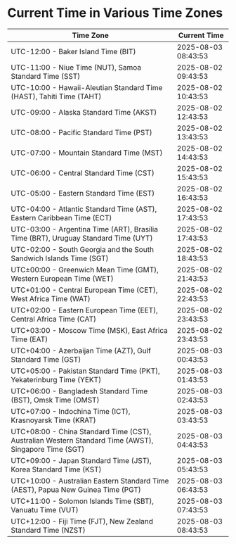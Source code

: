 # Current Time in Various Time Zones

| Time Zone | Current Time |
|-----------|--------------|
| UTC-12:00 - Baker Island Time (BIT) | 2025-08-03 08:43:53 |
| UTC-11:00 - Niue Time (NUT), Samoa Standard Time (SST) | 2025-08-02 09:43:53 |
| UTC-10:00 - Hawaii-Aleutian Standard Time (HAST), Tahiti Time (TAHT) | 2025-08-02 10:43:53 |
| UTC-09:00 - Alaska Standard Time (AKST) | 2025-08-02 12:43:53 |
| UTC-08:00 - Pacific Standard Time (PST) | 2025-08-02 13:43:53 |
| UTC-07:00 - Mountain Standard Time (MST) | 2025-08-02 14:43:53 |
| UTC-06:00 - Central Standard Time (CST) | 2025-08-02 15:43:53 |
| UTC-05:00 - Eastern Standard Time (EST) | 2025-08-02 16:43:53 |
| UTC-04:00 - Atlantic Standard Time (AST), Eastern Caribbean Time (ECT) | 2025-08-02 17:43:53 |
| UTC-03:00 - Argentina Time (ART), Brasília Time (BRT), Uruguay Standard Time (UYT) | 2025-08-02 17:43:53 |
| UTC-02:00 - South Georgia and the South Sandwich Islands Time (SGT) | 2025-08-02 18:43:53 |
| UTC±00:00 - Greenwich Mean Time (GMT), Western European Time (WET) | 2025-08-02 21:43:53 |
| UTC+01:00 - Central European Time (CET), West Africa Time (WAT) | 2025-08-02 22:43:53 |
| UTC+02:00 - Eastern European Time (EET), Central Africa Time (CAT) | 2025-08-02 23:43:53 |
| UTC+03:00 - Moscow Time (MSK), East Africa Time (EAT) | 2025-08-02 23:43:53 |
| UTC+04:00 - Azerbaijan Time (AZT), Gulf Standard Time (GST) | 2025-08-03 00:43:53 |
| UTC+05:00 - Pakistan Standard Time (PKT), Yekaterinburg Time (YEKT) | 2025-08-03 01:43:53 |
| UTC+06:00 - Bangladesh Standard Time (BST), Omsk Time (OMST) | 2025-08-03 02:43:53 |
| UTC+07:00 - Indochina Time (ICT), Krasnoyarsk Time (KRAT) | 2025-08-03 03:43:53 |
| UTC+08:00 - China Standard Time (CST), Australian Western Standard Time (AWST), Singapore Time (SGT) | 2025-08-03 04:43:53 |
| UTC+09:00 - Japan Standard Time (JST), Korea Standard Time (KST) | 2025-08-03 05:43:53 |
| UTC+10:00 - Australian Eastern Standard Time (AEST), Papua New Guinea Time (PGT) | 2025-08-03 06:43:53 |
| UTC+11:00 - Solomon Islands Time (SBT), Vanuatu Time (VUT) | 2025-08-03 07:43:53 |
| UTC+12:00 - Fiji Time (FJT), New Zealand Standard Time (NZST) | 2025-08-03 08:43:53 |
